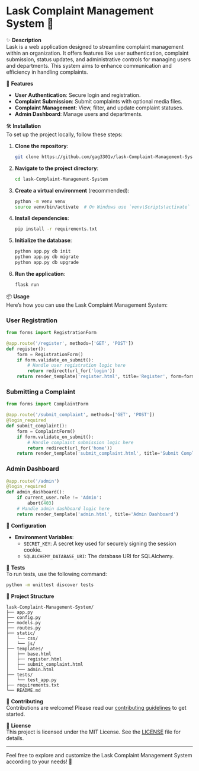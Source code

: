 # Lask Complaint Management System 📝

✨ **Description**  
Lask is a web application designed to streamline complaint management within an organization. It offers features like user authentication, complaint submission, status updates, and administrative controls for managing users and departments. This system aims to enhance communication and efficiency in handling complaints.

🚀 **Features**
- **User Authentication**: Secure login and registration.
- **Complaint Submission**: Submit complaints with optional media files.
- **Complaint Management**: View, filter, and update complaint statuses.
- **Admin Dashboard**: Manage users and departments.

🛠️ **Installation**  
To set up the project locally, follow these steps:

1. **Clone the repository**:
   ```bash
   git clone https://github.com/gag3301v/lask-Complaint-Management-System.git
   ```

2. **Navigate to the project directory**:
   ```bash
   cd lask-Complaint-Management-System
   ```

3. **Create a virtual environment** (recommended):
   ```bash
   python -m venv venv
   source venv/bin/activate  # On Windows use `venv\Scripts\activate`
   ```

4. **Install dependencies**:
   ```bash
   pip install -r requirements.txt
   ```

5. **Initialize the database**:
   ```bash
   python app.py db init
   python app.py db migrate
   python app.py db upgrade
   ```

6. **Run the application**:
   ```bash
   flask run
   ```

📦 **Usage**  
Here’s how you can use the Lask Complaint Management System:

### User Registration
```python
from forms import RegistrationForm

@app.route('/register', methods=['GET', 'POST'])
def register():
    form = RegistrationForm()
    if form.validate_on_submit():
        # Handle user registration logic here
        return redirect(url_for('login'))
    return render_template('register.html', title='Register', form=form)
```

### Submitting a Complaint
```python
from forms import ComplaintForm

@app.route('/submit_complaint', methods=['GET', 'POST'])
@login_required
def submit_complaint():
    form = ComplaintForm()
    if form.validate_on_submit():
        # Handle complaint submission logic here
        return redirect(url_for('home'))
    return render_template('submit_complaint.html', title='Submit Complaint', form=form)
```

### Admin Dashboard
```python
@app.route('/admin')
@login_required
def admin_dashboard():
    if current_user.role != 'Admin':
        abort(403)
    # Handle admin dashboard logic here
    return render_template('admin.html', title='Admin Dashboard')
```

🔧 **Configuration**  
- **Environment Variables**:
  - `SECRET_KEY`: A secret key used for securely signing the session cookie.
  - `SQLALCHEMY_DATABASE_URI`: The database URI for SQLAlchemy.

🧪 **Tests**  
To run tests, use the following command:
```bash
python -m unittest discover tests
```

📁 **Project Structure**
```
lask-Complaint-Management-System/
├── app.py
├── config.py
├── models.py
├── routes.py
├── static/
│   └── css/
│   └── js/
├── templates/
│   ├── base.html
│   ├── register.html
│   ├── submit_complaint.html
│   └── admin.html
├── tests/
│   └── test_app.py
├── requirements.txt
└── README.md
```

🙌 **Contributing**  
Contributions are welcome! Please read our [contributing guidelines](CONTRIBUTING.md) to get started.

📄 **License**  
This project is licensed under the MIT License. See the [LICENSE](LICENSE) file for details.

---

Feel free to explore and customize the Lask Complaint Management System according to your needs! 🚀